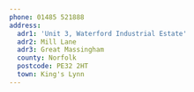 ```yaml
---
phone: 01485 521888
address:
  adr1: 'Unit 3, Waterford Industrial Estate'
  adr2: Mill Lane
  adr3: Great Massingham
  county: Norfolk
  postcode: PE32 2HT
  town: King's Lynn
---
```


